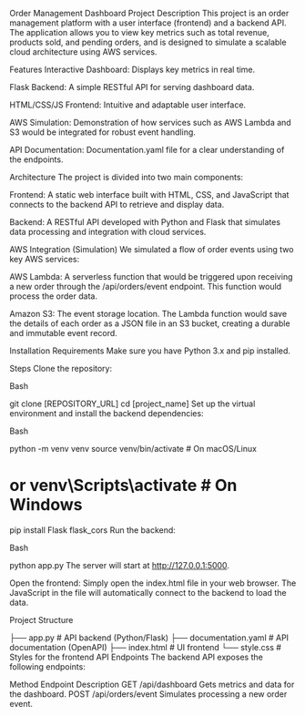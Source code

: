 
Order Management Dashboard
Project Description
This project is an order management platform with a user interface (frontend) and a backend API. The application allows you to view key metrics such as total revenue, products sold, and pending orders, and is designed to simulate a scalable cloud architecture using AWS services.

Features
Interactive Dashboard: Displays key metrics in real time.

Flask Backend: A simple RESTful API for serving dashboard data.

HTML/CSS/JS Frontend: Intuitive and adaptable user interface.

AWS Simulation: Demonstration of how services such as AWS Lambda and S3 would be integrated for robust event handling.

API Documentation: Documentation.yaml file for a clear understanding of the endpoints.

Architecture
The project is divided into two main components:

Frontend: A static web interface built with HTML, CSS, and JavaScript that connects to the backend API to retrieve and display data.

Backend: A RESTful API developed with Python and Flask that simulates data processing and integration with cloud services.

AWS Integration (Simulation)
We simulated a flow of order events using two key AWS services:

AWS Lambda: A serverless function that would be triggered upon receiving a new order through the /api/orders/event endpoint. This function would process the order data.

Amazon S3: The event storage location. The Lambda function would save the details of each order as a JSON file in an S3 bucket, creating a durable and immutable event record.

Installation
Requirements
Make sure you have Python 3.x and pip installed.

Steps
Clone the repository:

Bash

git clone [REPOSITORY_URL]
cd [project_name]
Set up the virtual environment and install the backend dependencies:

Bash

python -m venv venv
source venv/bin/activate # On macOS/Linux
# or venv\Scripts\activate # On Windows

pip install Flask flask_cors
Run the backend:

Bash

python app.py
The server will start at http://127.0.0.1:5000.

Open the frontend:
Simply open the index.html file in your web browser. The JavaScript in the file will automatically connect to the backend to load the data.

Project Structure

├── app.py # API backend (Python/Flask)
├── documentation.yaml # API documentation (OpenAPI)
├── index.html # UI frontend
└── style.css # Styles for the frontend
API Endpoints
The backend API exposes the following endpoints:

Method Endpoint Description
GET /api/dashboard Gets metrics and data for the dashboard.
POST /api/orders/event Simulates processing a new order event.

